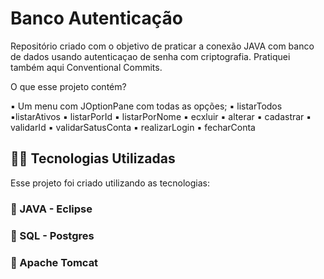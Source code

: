 # Banco Autenticação

Repositório criado com o objetivo de praticar a conexão JAVA com banco de dados usando autenticaçao de senha com criptografia. 
Pratiquei também aqui Conventional Commits. 

O que esse projeto contém? 

▪️ Um menu com JOptionPane com todas as opções; 
▪️ listarTodos
▪️listarAtivos
▪️ listarPorId
▪️ listarPorNome
▪️ ecxluir
▪️ alterar 
▪️ cadastrar
▪️ validarId
▪️ validarSatusConta
▪️ realizarLogin
▪️ fecharConta


## 👨‍💻️ Tecnologias Utilizadas
Esse projeto foi criado utilizando as tecnologias:
### :small_blue_diamond: JAVA - Eclipse
### :small_blue_diamond: SQL - Postgres
### :small_blue_diamond: Apache Tomcat

